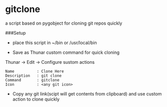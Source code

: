 gitclone
========

a script based on pygobject for cloning git repos quickly

###Setup

* place this script in ~/bin or /usr/local/bin


* Save as Thunar custom command for quick cloning

Thunar -> Edit -> Configure sustom actions


```
Name          : Clone Here
Description   : git clone
Command       : gitclone 
Icon          : <any git icon>
```

* Copy any git link(scipt will get contents from clipboard) and use custom action to clone quickly
